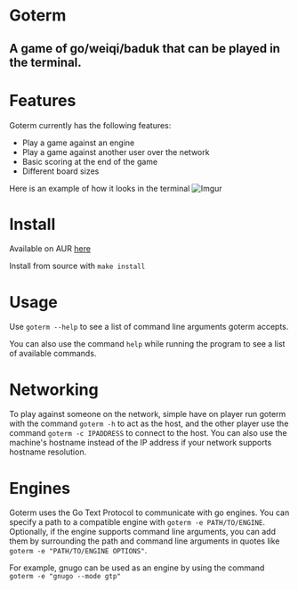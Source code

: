 # Goterm 
## A game of go/weiqi/baduk that can be played in the terminal.

# Features
Goterm currently has the following features:
 + Play a game against an engine
 + Play a game against another user over the network
 + Basic scoring at the end of the game
 + Different board sizes
 
Here is an example of how it looks in the terminal 
![Imgur](https://i.imgur.com/3MLY3fP.png)
 
# Install 
Available on AUR [here](https://aur.archlinux.org/packages/goterm)  

Install from source with `make install` 

# Usage  
Use `goterm --help` to see a list of command
line arguments goterm accepts.

You can also use the command `help` while running the program to see a list of available commands.

# Networking
To play against someone on the network, simple have on player run goterm with the command `goterm -h` to act as the host, and the other player use the command `goterm -c IPADDRESS` to connect to the host. You can also use the machine's hostname instead of the IP address if your network supports hostname resolution.

# Engines 
Goterm uses the Go Text Protocol to communicate with go engines. You
can specify a path to a compatible engine with `goterm -e PATH/TO/ENGINE`.
Optionally, if the engine supports command line arguments, you can add them by
surrounding the path and command line arguments in quotes like `goterm -e
"PATH/TO/ENGINE OPTIONS"`. 

For example, gnugo can be used as an engine by using the command `goterm -e "gnugo --mode gtp"`
